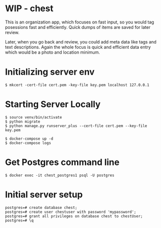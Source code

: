 # WIP - chest

This is an organization app, which focuses on fast input, so you would tag
posessions fast and efficiently. Quick dumps of items are saved for later review.

Later, when you go back and review, you could add meta data like tags and text
descriptions. Again the whole focus is quick and efficient data entry which would
be a photo and location minimum.

# Initializing server env

    $ mkcert -cert-file cert.pem -key-file key.pem localhost 127.0.0.1

# Starting Server Locally

    $ source venv/bin/activate
    $ python migrate
    $ python manage.py runserver_plus --cert-file cert.pem --key-file key.pem

    $ docker-compose up -d
    $ docker-compose logs

# Get Postgres command line

    $ docker exec -it chest_postgres1 psql -U postgres

# Initial server setup

    postgres=# create database chest;
    postgres=# create user chestuser with password 'mypassword';
    postgres=# grant all privileges on database chest to chestUser;
    postgres=# \q
